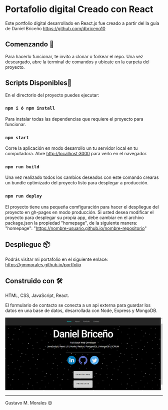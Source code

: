 # Portafolio digital Creado con React

Este portfolio digital desarrollado en React.js fue creado a partir del la guía de Daniel Briceño
https://github.com/dbriceno10

## Comenzando 🚀

Para hacerlo funcionar, te invito a clonar o forkear el repo. Una vez descargado, abre la terminal de comandos y ubicate en la carpeta del proyecto.

## Scripts Disponibles📌

En el directorio del proyecto puedes ejecutar:

### `npm i ó npm install`
Para instalar todas las dependencias que requiere el proyecto para funcionar.

### `npm start`

Corre la aplicación en modo desarrollo un tu servidor local en tu computadora.
Abre [http://localhost:3000](http://localhost:3000) para verlo en el navegador.

### `npm run build`

Una vez realizado todos los cambios deseados con este comando crearas un bundle optimizado del proyecto listo para desplegar a producción.

### `npm run deploy`

El proyecto tiene una pequeña comfiguración para hacer el despliegue del proyecto en gh-pages en modo producción. Si usted desea modificar el proyecto para desplegar su propia app, debe cambiar en el archivo package.json la propiedad "homepage", de la siguiente manera: "homepage": "https://nombre-usuario.github.io/nombre-repositorio"

## Despliegue 📦

Podrás visitar mi portafolio en el siguiente enlace: https://gmmorales.github.io/portfolio

## Construido con 🛠️

HTML, CSS, JavaScript, React.

El formulario de contacto se conecta a un api externa para guardar los datos en una base de datos, desarrollada con Node, Express y MongoDB.

<img src="./public/home-portfolio.png"/>

---
Gustavo M. Morales 😊